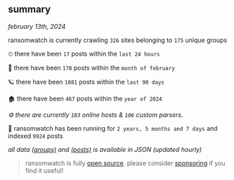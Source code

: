 
## summary
_february 13th, 2024_

ransomwatch is currently crawling `326` sites belonging to `175` unique groups

⏲ there have been `17` posts within the `last 24 hours`

🦈 there have been `178` posts within the `month of february`

🪐 there have been `1081` posts within the `last 90 days`

🏚 there have been `467` posts within the `year of 2024`

_⚙️ there are currently `103` online hosts & `106` custom parsers._

🦕 ransomwatch has been running for `2 years, 5 months and 7 days` and indexed `9924` posts

_all data  [(groups)](http://ransomwhat.telemetry.ltd/groups) and [(posts)](http://ransomwhat.telemetry.ltd/posts) is available in JSON (updated hourly)_

> ransomwatch is fully [open source](https://github.com/joshhighet/ransomwatch#ransomwatch--). please consider [sponsoring](https://github.com/sponsors/joshhighet) if you find it useful!
